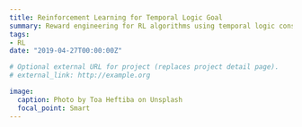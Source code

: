 ```yaml
---
title: Reinforcement Learning for Temporal Logic Goal
summary: Reward engineering for RL algorithms using temporal logic constraints
tags:
- RL
date: "2019-04-27T00:00:00Z"

# Optional external URL for project (replaces project detail page).
# external_link: http://example.org

image:
  caption: Photo by Toa Heftiba on Unsplash
  focal_point: Smart
---
```

